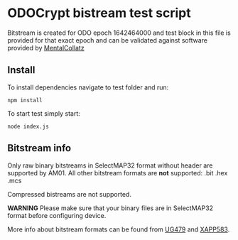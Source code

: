 # ODOCrypt bistream test script

Bitstream is created for ODO epoch 1642464000 and test block in this file is provided for that exact epoch and can be validated against software provided by [MentalCollatz](https://github.com/MentalCollatz/odo-miner)

## Install

To install dependencies navigate to test folder and run:
```
npm install
```

To start test simply start:
```
node index.js
```

## Bitstream info

Only raw binary bitstreams in SelectMAP32 format without header are supported by AM01. All other bitstream formats are **not** supported: .bit .hex .mcs 

Compressed bistreams are not supported.

**WARNING** Please make sure that your binary files are in SelectMAP32 format before configuring device.

More info about bitstream formats can be found from [UG479](https://www.xilinx.com/support/documentation/user_guides/ug470_7Series_Config.pdf) and [XAPP583](https://www.xilinx.com/support/documentation/application_notes/xapp583-fpga-configuration.pdf).

